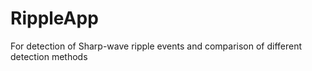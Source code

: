 # RippleApp
For detection of Sharp-wave ripple events and comparison of different detection methods
